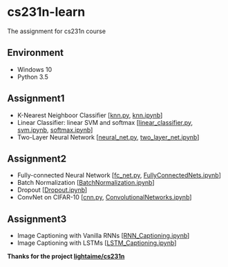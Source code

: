 # cs231n-learn
The assignment for cs231n course

## Environment
- Windows 10
- Python 3.5

## Assignment1
- K-Nearest Neighboor Classifier  [[knn.py](https://github.com/xiaohu2015/cs231n-learn/blob/master/assignment1/classifiers/knn.py), [knn.ipynb](https://github.com/xiaohu2015/cs231n-learn/blob/master/assignment1/knn.ipynb)]
- Linear Classifier: linear SVM and softmax [[linear_classifier.py](https://github.com/xiaohu2015/cs231n-learn/blob/master/assignment1/classifiers/linear_classifier.py), [svm.ipynb](https://github.com/xiaohu2015/cs231n-learn/blob/master/assignment1/svm.ipynb), [softmax.ipynb](https://github.com/xiaohu2015/cs231n-learn/blob/master/assignment1/softmax.ipynb)]
- Two-Layer Neural Network  [[neural_net.py](https://github.com/xiaohu2015/cs231n-learn/blob/master/assignment1/classifiers/neural_net.py), [two_layer_net.ipynb](https://github.com/xiaohu2015/cs231n-learn/blob/master/assignment1/two_layer_net.ipynb)]

## Assignment2
- Fully-connected Neural Network  [[fc_net.py](https://github.com/xiaohu2015/cs231n-learn/blob/master/assignment2/cs231n/classifiers/fc_net.py), [FullyConnectedNets.ipynb](https://github.com/xiaohu2015/cs231n-learn/blob/master/assignment2/FullyConnectedNets.ipynb)]
- Batch Normalization [[BatchNormalization.ipynb](https://github.com/xiaohu2015/cs231n-learn/blob/master/assignment2/BatchNormalization.ipynb)]
- Dropout [[Dropout.ipynb](https://github.com/xiaohu2015/cs231n-learn/blob/master/assignment2/Dropout.ipynb)]
- ConvNet on CIFAR-10   [[cnn.py](https://github.com/xiaohu2015/cs231n-learn/blob/master/assignment2/cs231n/classifiers/cnn.py), [ConvolutionalNetworks.ipynb](https://github.com/xiaohu2015/cs231n-learn/blob/master/assignment2/ConvolutionalNetworks.ipynb)]

## Assignment3
- Image Captioning with Vanilla RNNs [[RNN_Captioning.ipynb](https://github.com/xiaohu2015/cs231n-learn/blob/master/assignment3/RNN_Captioning.ipynb)]
- Image Captioning with LSTMs [[LSTM_Captioning.ipynb](https://github.com/xiaohu2015/cs231n-learn/blob/master/assignment3/LSTM_Captioning.ipynb)]

**Thanks for the project [lightaime/cs231n](https://github.com/lightaime/cs231n)**

